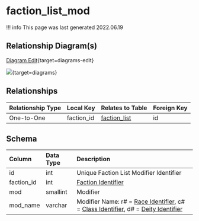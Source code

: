 # faction_list_mod

!!! info
	This page was last generated 2022.06.19

## Relationship Diagram(s)

[Diagram Edit](https://mermaid.live/edit#eyJjb2RlIjoiZXJEaWFncmFtXG4gICAgZmFjdGlvbl9saXN0X21vZCB7XG4gICAgICAgIGludHVuc2lnbmVkIGZhY3Rpb25faWRcbiAgICB9XG4gICAgZmFjdGlvbl9saXN0IHtcbiAgICAgICAgaW50IGlkXG4gICAgfVxuICAgIGZhY3Rpb25fbGlzdF9tb2QgfHwtLW97IGZhY3Rpb25fbGlzdCA6IE9uZS10by1PbmVcblxuIiwibWVybWFpZCI6eyJ0aGVtZSI6ImRlZmF1bHQifSwidXBkYXRlRWRpdG9yIjp0cnVlLCJhdXRvU3luYyI6dHJ1ZSwidXBkYXRlRGlhZ3JhbSI6dHJ1ZX0=){target=diagrams-edit}

[![](https://mermaid.ink/img/eyJjb2RlIjoiZXJEaWFncmFtXG4gICAgZmFjdGlvbl9saXN0X21vZCB7XG4gICAgICAgIGludHVuc2lnbmVkIGZhY3Rpb25faWRcbiAgICB9XG4gICAgZmFjdGlvbl9saXN0IHtcbiAgICAgICAgaW50IGlkXG4gICAgfVxuICAgIGZhY3Rpb25fbGlzdF9tb2QgfHwtLW97IGZhY3Rpb25fbGlzdCA6IE9uZS10by1PbmVcblxuIiwibWVybWFpZCI6eyJ0aGVtZSI6ImRlZmF1bHQifSwidXBkYXRlRWRpdG9yIjp0cnVlLCJhdXRvU3luYyI6dHJ1ZSwidXBkYXRlRGlhZ3JhbSI6dHJ1ZX0=)](https://mermaid.ink/img/eyJjb2RlIjoiZXJEaWFncmFtXG4gICAgZmFjdGlvbl9saXN0X21vZCB7XG4gICAgICAgIGludHVuc2lnbmVkIGZhY3Rpb25faWRcbiAgICB9XG4gICAgZmFjdGlvbl9saXN0IHtcbiAgICAgICAgaW50IGlkXG4gICAgfVxuICAgIGZhY3Rpb25fbGlzdF9tb2QgfHwtLW97IGZhY3Rpb25fbGlzdCA6IE9uZS10by1PbmVcblxuIiwibWVybWFpZCI6eyJ0aGVtZSI6ImRlZmF1bHQifSwidXBkYXRlRWRpdG9yIjp0cnVlLCJhdXRvU3luYyI6dHJ1ZSwidXBkYXRlRGlhZ3JhbSI6dHJ1ZX0=){target=diagrams}


## Relationships

| Relationship Type | Local Key | Relates to Table | Foreign Key |
| :--- | :--- | :--- | :--- |
| One-to-One | faction_id | [faction_list](../../schema/factions/faction_list.md) | id |


## Schema

| Column | Data Type | Description |
| :--- | :--- | :--- |
| id | int | Unique Faction List Modifier Identifier |
| faction_id | int | [Faction Identifier](faction_list.md) |
| mod | smallint | Modifier |
| mod_name | varchar | Modifier Name: r# = [Race Identifier](../../../../server/npc/race-list), c# = [Class Identifier](../../../../server/player/class-list), d# = [Deity Identifier](../../../../server/player/deity-list) |

